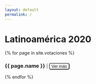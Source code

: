 ```yaml
---
layout: default
permalink: /
---
```


<h1>Latinoamérica 2020
</h1>

<div>
    {% for page in site.votaciones %}
    <div>
        <h3 style="display: inline-block">
            {{ page.name }}
        </h3> |
        <button style="border-radius: 5px">
            <a href="{{ site.baseurl }}{{ page.url }}"
                style="text-decoration: none;">
                Ver más
            </a>
        </button>
    </div>
    {% endfor %}
</div>
